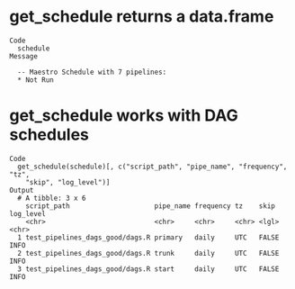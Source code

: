 # get_schedule returns a data.frame

    Code
      schedule
    Message
      
      -- Maestro Schedule with 7 pipelines:  
      * Not Run

# get_schedule works with DAG schedules

    Code
      get_schedule(schedule)[, c("script_path", "pipe_name", "frequency", "tz",
        "skip", "log_level")]
    Output
      # A tibble: 3 x 6
        script_path                     pipe_name frequency tz    skip  log_level
        <chr>                           <chr>     <chr>     <chr> <lgl> <chr>    
      1 test_pipelines_dags_good/dags.R primary   daily     UTC   FALSE INFO     
      2 test_pipelines_dags_good/dags.R trunk     daily     UTC   FALSE INFO     
      3 test_pipelines_dags_good/dags.R start     daily     UTC   FALSE INFO     

